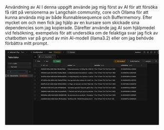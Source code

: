 Användning av AI
I denna uppgift använde jag mig först av AI för att försöka få rätt på versionerna av Langchain community, core och Ollama för att kunna använda mig av både Runnablesequence och Buffermemory. Efter mycket om och men fick jag hjälp av en kursare som skickade sina dependencies som jag kopierade. Därefter använde jag AI som hjälpmedel vid felsökning, exempelvis för att undersöka om de felaktiga svar jag fick av chatbotten var på grund av min AI-modell (llama3.2) eller om jag behövde förbättra mitt prompt. 


![Skärmbild av projektet](Screenshot%202025-10-30%20at%2011.28.06.png)
